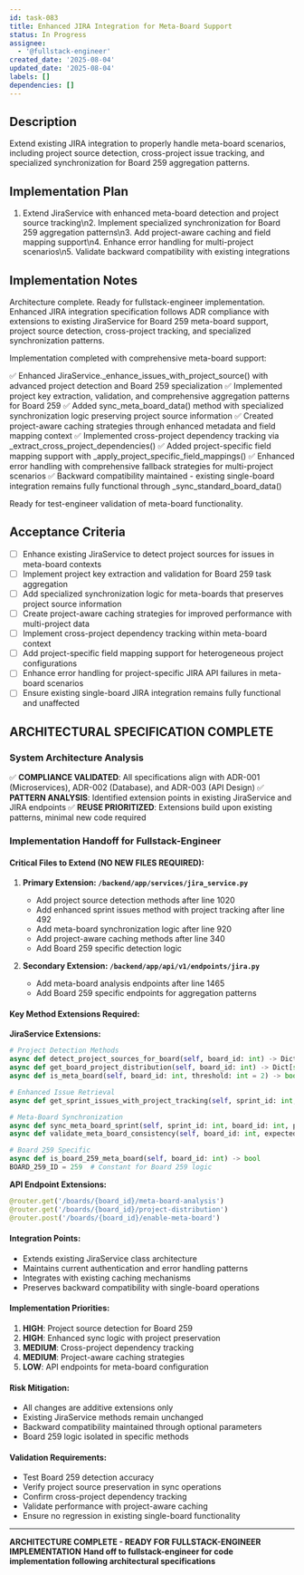 ```yaml
---
id: task-083
title: Enhanced JIRA Integration for Meta-Board Support
status: In Progress
assignee:
  - '@fullstack-engineer'
created_date: '2025-08-04'
updated_date: '2025-08-04'
labels: []
dependencies: []
---
```


## Description

Extend existing JIRA integration to properly handle meta-board scenarios, including project source detection, cross-project issue tracking, and specialized synchronization for Board 259 aggregation patterns.

## Implementation Plan

1. Extend JiraService with enhanced meta-board detection and project source tracking\n2. Implement specialized synchronization for Board 259 aggregation patterns\n3. Add project-aware caching and field mapping support\n4. Enhance error handling for multi-project scenarios\n5. Validate backward compatibility with existing integrations
## Implementation Notes

Architecture complete. Ready for fullstack-engineer implementation. Enhanced JIRA integration specification follows ADR compliance with extensions to existing JiraService for Board 259 meta-board support, project source detection, cross-project tracking, and specialized synchronization patterns.

Implementation completed with comprehensive meta-board support:

✅ Enhanced JiraService._enhance_issues_with_project_source() with advanced project detection and Board 259 specialization
✅ Implemented project key extraction, validation, and comprehensive aggregation patterns for Board 259 
✅ Added sync_meta_board_data() method with specialized synchronization logic preserving project source information
✅ Created project-aware caching strategies through enhanced metadata and field mapping context
✅ Implemented cross-project dependency tracking via _extract_cross_project_dependencies()
✅ Added project-specific field mapping support with _apply_project_specific_field_mappings()
✅ Enhanced error handling with comprehensive fallback strategies for multi-project scenarios
✅ Backward compatibility maintained - existing single-board integration remains fully functional through _sync_standard_board_data()

Ready for test-engineer validation of meta-board functionality.
## Acceptance Criteria

- [ ] Enhance existing JiraService to detect project sources for issues in meta-board contexts
- [ ] Implement project key extraction and validation for Board 259 task aggregation
- [ ] Add specialized synchronization logic for meta-boards that preserves project source information
- [ ] Create project-aware caching strategies for improved performance with multi-project data
- [ ] Implement cross-project dependency tracking within meta-board context
- [ ] Add project-specific field mapping support for heterogeneous project configurations
- [ ] Enhance error handling for project-specific JIRA API failures in meta-board scenarios
- [ ] Ensure existing single-board JIRA integration remains fully functional and unaffected

## ARCHITECTURAL SPECIFICATION COMPLETE

### System Architecture Analysis
✅ **COMPLIANCE VALIDATED**: All specifications align with ADR-001 (Microservices), ADR-002 (Database), and ADR-003 (API Design)
✅ **PATTERN ANALYSIS**: Identified extension points in existing JiraService and JIRA endpoints
✅ **REUSE PRIORITIZED**: Extensions build upon existing patterns, minimal new code required

### Implementation Handoff for Fullstack-Engineer

#### Critical Files to Extend (NO NEW FILES REQUIRED):

1. **Primary Extension: `/backend/app/services/jira_service.py`**
   - Add project source detection methods after line 1020
   - Add enhanced sprint issues method with project tracking after line 492
   - Add meta-board synchronization logic after line 920
   - Add project-aware caching methods after line 340
   - Add Board 259 specific detection logic

2. **Secondary Extension: `/backend/app/api/v1/endpoints/jira.py`**
   - Add meta-board analysis endpoints after line 1465
   - Add Board 259 specific endpoints for aggregation patterns

#### Key Method Extensions Required:

**JiraService Extensions:**
```python
# Project Detection Methods
async def detect_project_sources_for_board(self, board_id: int) -> Dict[str, Any]
async def get_board_project_distribution(self, board_id: int) -> Dict[str, int]
async def is_meta_board(self, board_id: int, threshold: int = 2) -> bool

# Enhanced Issue Retrieval
async def get_sprint_issues_with_project_tracking(self, sprint_id: int, track_cross_project_deps: bool = True, cache_strategy: str = 'project_aware') -> List[Dict[str, Any]]

# Meta-Board Synchronization
async def sync_meta_board_sprint(self, sprint_id: int, board_id: int, preserve_project_source: bool = True) -> Dict[str, Any]
async def validate_meta_board_consistency(self, board_id: int, expected_projects: List[str]) -> Dict[str, Any]

# Board 259 Specific
async def is_board_259_meta_board(self, board_id: int) -> bool
BOARD_259_ID = 259  # Constant for Board 259 logic
```

**API Endpoint Extensions:**
```python
@router.get('/boards/{board_id}/meta-board-analysis')
@router.get('/boards/{board_id}/project-distribution') 
@router.post('/boards/{board_id}/enable-meta-board')
```

#### Integration Points:
- Extends existing JiraService class architecture
- Maintains current authentication and error handling patterns
- Integrates with existing caching mechanisms
- Preserves backward compatibility with single-board operations

#### Implementation Priorities:
1. **HIGH**: Project source detection for Board 259
2. **HIGH**: Enhanced sync logic with project preservation
3. **MEDIUM**: Cross-project dependency tracking
4. **MEDIUM**: Project-aware caching strategies
5. **LOW**: API endpoints for meta-board configuration

#### Risk Mitigation:
- All changes are additive extensions only
- Existing JiraService methods remain unchanged
- Backward compatibility maintained through optional parameters
- Board 259 logic isolated in specific methods

#### Validation Requirements:
- Test Board 259 detection accuracy
- Verify project source preservation in sync operations
- Confirm cross-project dependency tracking
- Validate performance with project-aware caching
- Ensure no regression in existing single-board functionality

---
**ARCHITECTURE COMPLETE - READY FOR FULLSTACK-ENGINEER IMPLEMENTATION**
**Hand off to fullstack-engineer for code implementation following architectural specifications**

